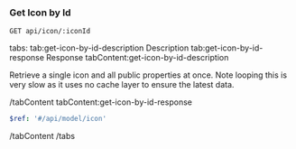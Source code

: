 ### Get Icon by Id

```text
GET api/icon/:iconId
```

tabs:
tab:get-icon-by-id-description Description
tab:get-icon-by-id-response Response
tabContent:get-icon-by-id-description

Retrieve a single icon and all public properties at once. Note looping this is very slow as it uses no cache layer to ensure the latest data.

/tabContent
tabContent:get-icon-by-id-response

```yaml
$ref: '#/api/model/icon'
```

/tabContent
/tabs